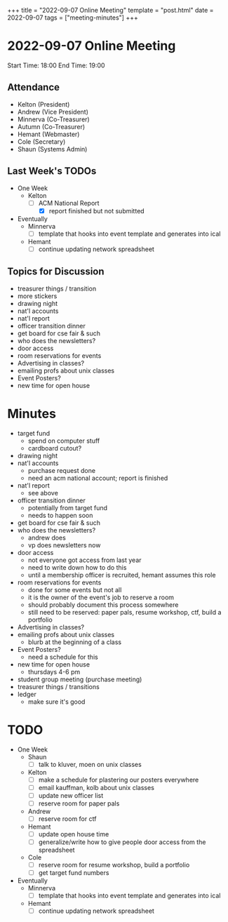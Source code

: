 +++
title = "2022-09-07 Online Meeting"
template = "post.html"
date = 2022-09-07
tags = ["meeting-minutes"]
+++
# 2022-09-07 Online Meeting

Start Time: 18:00 
End Time:   19:00

## Attendance
- Kelton	  (President)
- Andrew		(Vice President)
- Minnerva	(Co-Treasurer)
- Autumn    (Co-Treasurer)
- Hemant	  (Webmaster)
- Cole      (Secretary)
- Shaun     (Systems Admin)

## Last Week's TODOs
- One Week
  - Kelton
    - [ ] ACM National Report
      - [X] report finished but not submitted
- Eventually
  - Minnerva
    - [ ] template that hooks into event template and generates into ical
  - Hemant
    - [ ] continue updating network spreadsheet

## Topics for Discussion
- treasurer things / transition
- more stickers
- drawing night
- nat'l accounts
- nat'l report
- officer transition dinner
- get board for cse fair & such
- who does the newsletters?
- door access
- room reservations for events
- Advertising in classes?
- emailing profs about unix classes
- Event Posters?
- new time for open house

# Minutes
- target fund
  - spend on computer stuff
  - cardboard cutout?
- drawing night
- nat'l accounts
  - purchase request done
  - need an acm national account; report is finished
- nat'l report
  - see above
- officer transition dinner
  - potentially from target fund
  - needs to happen soon
- get board for cse fair & such
- who does the newsletters?
  - andrew does
  - vp does newsletters now
- door access
  - not everyone got access from last year
  - need to write down how to do this
  - until a membership officer is recruited, hemant assumes this role
- room reservations for events
  - done for some events but not all
  - it is the owner of the event's job to reserve a room
  - should probably document this process somewhere
  - still need to be reserved: paper pals, resume workshop, ctf, build a portfolio
- Advertising in classes?
- emailing profs about unix classes
  - blurb at the beginning of a class
- Event Posters?
  - need a schedule for this
- new time for open house
  - thursdays 4-6 pm
- student group meeting (purchase meeting)
- treasurer things / transitions
- ledger
  - make sure it's good 

# TODO
- One Week
  - Shaun
    - [ ] talk to kluver, moen on unix classes
  - Kelton
    - [ ] make a schedule for plastering our posters everywhere
    - [ ] email kauffman, kolb about unix classes 
    - [ ] update new officer list
    - [ ] reserve room for paper pals
  - Andrew
    - [ ] reserve room for ctf
  - Hemant
    - [ ] update open house time
    - [ ] generalize/write how to give people door access from the spreadsheet
  - Cole
    - [ ] reserve room for resume workshop, build a portfolio
    - [ ] get target fund numbers
- Eventually
  - Minnerva
    - [ ] template that hooks into event template and generates into ical
  - Hemant
    - [ ] continue updating network spreadsheet